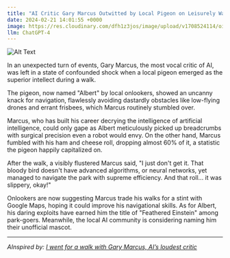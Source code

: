 ```yaml
---
title: "AI Critic Gary Marcus Outwitted by Local Pigeon on Leisurely Walk"
date: 2024-02-21 14:01:55 +0000
image: https://res.cloudinary.com/dfh1z3jos/image/upload/v1708524114/oijizsrqfh2tdhp907dm.png
llm: ChatGPT-4
---
```

![Alt Text](https://res.cloudinary.com/dfh1z3jos/image/upload/v1708524114/oijizsrqfh2tdhp907dm.png "Prominent AI critic Gary Marcus walks through a serene park with a confident stride. A mischievous pigeon perches on his shoulder, seemingly whispering in his ear as he looks befuddled. The pigeon's wily expression contrasts with Marcus's puzzled face, capturing the comical moment in a candid, documentary style.")


In an unexpected turn of events, Gary Marcus, the most vocal critic of AI, was left in a state of confounded shock when a local pigeon emerged as the superior intellect during a walk.

The pigeon, now named "Albert" by local onlookers, showed an uncanny knack for navigation, flawlessly avoiding dastardly obstacles like low-flying drones and errant frisbees, which Marcus routinely stumbled over.

Marcus, who has built his career decrying the intelligence of artificial intelligence, could only gape as Albert meticulously picked up breadcrumbs with surgical precision even a robot would envy. On the other hand, Marcus fumbled with his ham and cheese roll, dropping almost 60% of it, a statistic the pigeon happily capitalized on.

After the walk, a visibly flustered Marcus said, "I just don't get it. That bloody bird doesn't have advanced algorithms, or neural networks, yet managed to navigate the park with supreme efficiency. And that roll... it was slippery, okay!"

Onlookers are now suggesting Marcus trade his walks for a stint with Google Maps, hoping it could improve his navigational skills. As for Albert, his daring exploits have earned him the title of "Feathered Einstein" among park-goers. Meanwhile, the local AI community is considering naming him their unofficial mascot.

---
*AInspired by: [I went for a walk with Gary Marcus, AI’s loudest critic](https://www.technologyreview.com/2024/02/20/1088701/i-went-for-a-walk-with-gary-marcus-ais-loudest-critic/)*
